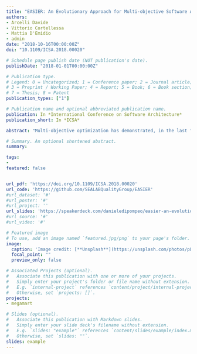 ```yaml
---
title: "EASIER: An Evolutionary Approach for Multi-objective Software ArchItecturE Refactoring"
authors:
- Arcelli Davide
- Vittorio Cortellessa
- Mattia D'Emidio
- admin
date: "2018-10-16T00:00:00Z"
doi: "10.1109/ICSA.2018.00020"

# Schedule page publish date (NOT publication's date).
publishDate: "2018-01-01T00:00:00Z"

# Publication type.
# Legend: 0 = Uncategorized; 1 = Conference paper; 2 = Journal article;
# 3 = Preprint / Working Paper; 4 = Report; 5 = Book; 6 = Book section;
# 7 = Thesis; 8 = Patent
publication_types: ["1"]

# Publication name and optional abbreviated publication name.
publication: In *International Conference on Software Architecture*
publication_short: In *ICSA*

abstract: "Multi-objective optimization has demonstrated, in the last few years, to be an effective paradigm to tackle different architectural problems, such as service selection, composition and deployment. In particular, multi-objective approaches for searching architectural configurations that optimize quality properties (such as performance, reliability and cost) have been introduced in the last decade. However, a relevant amount of complexity is introduced in this context when performance are considered, often due to expensive iterative generation of performance models and interpretation of results. In this paper we introduce EASIER (Evolutionary Approach for multi-objective Software archItecturE Refactoring), that is an approach for optimizing architecture refactoring based on performance and on the intensity of changes. We focus on the actionable aspects of architectural optimization, instead of merely searching over a set of alternatives. We also start to investigate on the potential influence of performance antipatterns on such process. We have implemented our approach on AEmilia ADL, so to carry out performance analysis and architecture refactoring within the same environment. We demonstrate the effectiveness and applicability of our approach through its experimentation on a case study."

# Summary. An optional shortened abstract.
summary: 

tags:
- 
featured: false


url_pdf: 'https://doi.org/10.1109/ICSA.2018.00020'
url_code: 'https://github.com/SEALABQualityGroup/EASIER'
#url_dataset: '#'
#url_poster: '#'
#url_project: ''
url_slides: 'https://speakerdeck.com/danieledipompeo/easier-an-evolutionary-approach-for-multi-objective-software-architecture-refactoring'
#url_source: '#'
#url_video: '#'

# Featured image
# To use, add an image named `featured.jpg/png` to your page's folder. 
image:
  caption: 'Image credit: [**Unsplash**](https://unsplash.com/photos/pLCdAaMFLTE)'
  focal_point: ""
  preview_only: false

# Associated Projects (optional).
#   Associate this publication with one or more of your projects.
#   Simply enter your project's folder or file name without extension.
#   E.g. `internal-project` references `content/project/internal-project/index.md`.
#   Otherwise, set `projects: []`.
projects:
- megamart 

# Slides (optional).
#   Associate this publication with Markdown slides.
#   Simply enter your slide deck's filename without extension.
#   E.g. `slides: "example"` references `content/slides/example/index.md`.
#   Otherwise, set `slides: ""`.
slides: example
---
```


